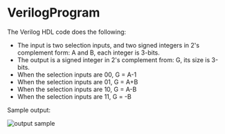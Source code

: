 # VerilogProgram
The Verilog HDL code does the following:
* The input is two selection inputs, and two signed integers in 2's complement form: A and B, each integer is 3-bits.  
* The output is a signed integer in 2's complement from: G, its size is 3-bits.  
* When the selection inputs are 00, G = A-1  
* When the selection inputs are 01, G = A+B  
* When the selection inputs are 10, G = A-B  
* When the selection inputs are 11, G = -B  
  
Sample output:  
  
![output sample](https://user-images.githubusercontent.com/108128985/209972463-f8c5637a-bded-4ba4-ba6b-eab53fb9b98e.PNG)
